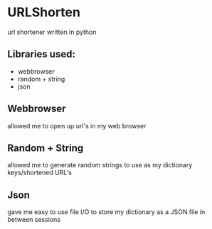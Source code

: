 # URLShorten
url shortener written in python

## Libraries used:
  - webbrowser
  - random + string
  - json

## Webbrowser
  allowed me to open up url's in my web browser

## Random + String
  allowed me to generate random strings to use as my dictionary keys/shortened URL's
  
## Json
  gave me easy to use file I/O to store my dictionary as a JSON file in between sessions
